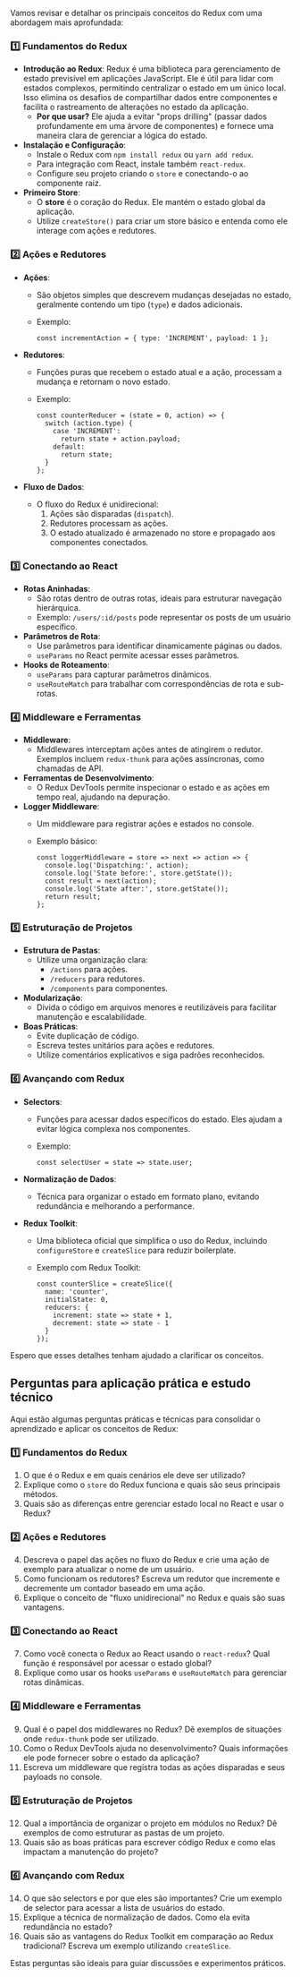 Vamos revisar e detalhar os principais conceitos do Redux com uma abordagem mais aprofundada:

### **1️⃣ Fundamentos do Redux**

- **Introdução ao Redux**: Redux é uma biblioteca para gerenciamento de estado previsível em aplicações JavaScript. Ele é útil para lidar com estados complexos, permitindo centralizar o estado em um único local. Isso elimina os desafios de compartilhar dados entre componentes e facilita o rastreamento de alterações no estado da aplicação.
    - **Por que usar?** Ele ajuda a evitar "props drilling" (passar dados profundamente em uma árvore de componentes) e fornece uma maneira clara de gerenciar a lógica do estado.
- **Instalação e Configuração**:
    - Instale o Redux com `npm install redux` ou `yarn add redux`.
    - Para integração com React, instale também `react-redux`.
    - Configure seu projeto criando o `store` e conectando-o ao componente raiz.
- **Primeiro Store**:
    - O **store** é o coração do Redux. Ele mantém o estado global da aplicação.
    - Utilize `createStore()` para criar um store básico e entenda como ele interage com ações e redutores.

### **2️⃣ Ações e Redutores**

- **Ações**:
    - São objetos simples que descrevem mudanças desejadas no estado, geralmente contendo um tipo (`type`) e dados adicionais.
    - Exemplo:

        ```
        const incrementAction = { type: 'INCREMENT', payload: 1 };
        ```

- **Redutores**:
    - Funções puras que recebem o estado atual e a ação, processam a mudança e retornam o novo estado.
    - Exemplo:

        ```
        const counterReducer = (state = 0, action) => {
          switch (action.type) {
            case 'INCREMENT':
              return state + action.payload;
            default:
              return state;
          }
        };
        ```

- **Fluxo de Dados**:
    - O fluxo do Redux é unidirecional:
        1. Ações são disparadas (`dispatch`).
        2. Redutores processam as ações.
        3. O estado atualizado é armazenado no store e propagado aos componentes conectados.

### **3️⃣ Conectando ao React**

- **Rotas Aninhadas**:
    - São rotas dentro de outras rotas, ideais para estruturar navegação hierárquica.
    - Exemplo: `/users/:id/posts` pode representar os posts de um usuário específico.
- **Parâmetros de Rota**:
    - Use parâmetros para identificar dinamicamente páginas ou dados.
    - `useParams` no React permite acessar esses parâmetros.
- **Hooks de Roteamento**:
    - `useParams` para capturar parâmetros dinâmicos.
    - `useRouteMatch` para trabalhar com correspondências de rota e sub-rotas.

### **4️⃣ Middleware e Ferramentas**

- **Middleware**:
    - Middlewares interceptam ações antes de atingirem o redutor. Exemplos incluem `redux-thunk` para ações assíncronas, como chamadas de API.
- **Ferramentas de Desenvolvimento**:
    - O Redux DevTools permite inspecionar o estado e as ações em tempo real, ajudando na depuração.
- **Logger Middleware**:
    - Um middleware para registrar ações e estados no console.
    - Exemplo básico:

        ```
        const loggerMiddleware = store => next => action => {
          console.log('Dispatching:', action);
          console.log('State before:', store.getState());
          const result = next(action);
          console.log('State after:', store.getState());
          return result;
        };
        ```

### **5️⃣ Estruturação de Projetos**

- **Estrutura de Pastas**:
    - Utilize uma organização clara:
        - `/actions` para ações.
        - `/reducers` para redutores.
        - `/components` para componentes.
- **Modularização**:
    - Divida o código em arquivos menores e reutilizáveis para facilitar manutenção e escalabilidade.
- **Boas Práticas**:
    - Evite duplicação de código.
    - Escreva testes unitários para ações e redutores.
    - Utilize comentários explicativos e siga padrões reconhecidos.

### **6️⃣ Avançando com Redux**

- **Selectors**:
    - Funções para acessar dados específicos do estado. Eles ajudam a evitar lógica complexa nos componentes.
    - Exemplo:

        ```
        const selectUser = state => state.user;
        ```

- **Normalização de Dados**:
    - Técnica para organizar o estado em formato plano, evitando redundância e melhorando a performance.
- **Redux Toolkit**:
    - Uma biblioteca oficial que simplifica o uso do Redux, incluindo `configureStore` e `createSlice` para reduzir boilerplate.
    - Exemplo com Redux Toolkit:

        ```
        const counterSlice = createSlice({
          name: 'counter',
          initialState: 0,
          reducers: {
            increment: state => state + 1,
            decrement: state => state - 1
          }
        });
        ```

Espero que esses detalhes tenham ajudado a clarificar os conceitos.


## Perguntas para aplicação prática e estudo técnico

Aqui estão algumas perguntas práticas e técnicas para consolidar o aprendizado e aplicar os conceitos de Redux:

### **1️⃣ Fundamentos do Redux**

1. O que é o Redux e em quais cenários ele deve ser utilizado?
2. Explique como o `store` do Redux funciona e quais são seus principais métodos.
3. Quais são as diferenças entre gerenciar estado local no React e usar o Redux?

### **2️⃣ Ações e Redutores**

4. Descreva o papel das ações no fluxo do Redux e crie uma ação de exemplo para atualizar o nome de um usuário.
5. Como funcionam os redutores? Escreva um redutor que incremente e decremente um contador baseado em uma ação.
6. Explique o conceito de "fluxo unidirecional" no Redux e quais são suas vantagens.

### **3️⃣ Conectando ao React**

7. Como você conecta o Redux ao React usando o `react-redux`? Qual função é responsável por acessar o estado global?
8. Explique como usar os hooks `useParams` e `useRouteMatch` para gerenciar rotas dinâmicas.

### **4️⃣ Middleware e Ferramentas**

9. Qual é o papel dos middlewares no Redux? Dê exemplos de situações onde `redux-thunk` pode ser utilizado.
10. Como o Redux DevTools ajuda no desenvolvimento? Quais informações ele pode fornecer sobre o estado da aplicação?
11. Escreva um middleware que registra todas as ações disparadas e seus payloads no console.

### **5️⃣ Estruturação de Projetos**

12. Qual a importância de organizar o projeto em módulos no Redux? Dê exemplos de como estruturar as pastas de um projeto.
13. Quais são as boas práticas para escrever código Redux e como elas impactam a manutenção do projeto?

### **6️⃣ Avançando com Redux**

14. O que são selectors e por que eles são importantes? Crie um exemplo de selector para acessar a lista de usuários do estado.
15. Explique a técnica de normalização de dados. Como ela evita redundância no estado?
16. Quais são as vantagens do Redux Toolkit em comparação ao Redux tradicional? Escreva um exemplo utilizando `createSlice`.

Estas perguntas são ideais para guiar discussões e experimentos práticos.


